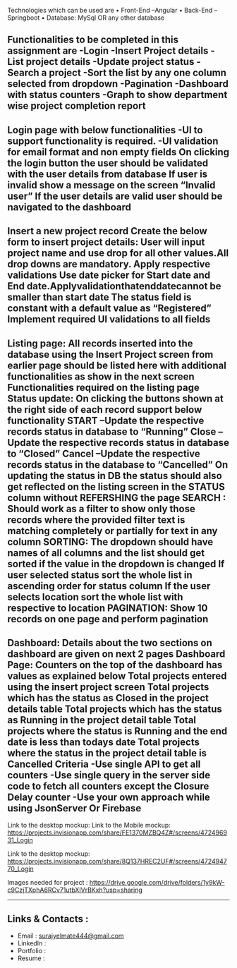 Technologies which can be used are
•
Front-End –Angular
•
Back-End –Springboot
•
Database: MySql OR any other database

Functionalities to be completed in this assignment are
-Login
-Insert Project details
-List project details
-Update project status
-Search a project
-Sort the list by any one column selected from dropdown
-Pagination
-Dashboard with status counters
-Graph to show department wise project completion report
-----------------------------------------------------------------------------------------------------
Login page with below functionalities
-UI to support functionality is required.
-UI validation for email format and non empty fields
On clicking the login button the user should be validated with the user details from database
If user is invalid show a message on the screen “Invalid user”
If the user details are valid user should be navigated to the dashboard
-----------------------------------------------------------------------------------------------------------
Insert a new project record
Create the below form to insert project details: User will input project name and use drop for all other values.All drop downs are mandatory. Apply respective validations
Use date picker for Start date and End date.Applyvalidationthatenddatecannot be smaller than start date
The status field is constant with a default value as “Registered”
Implement required UI validations to all fields
-------------------------------------------------------------------------------------------------------
Listing page: All records inserted into the database using the Insert Project screen from earlier page 
should be listed here with additional functionalities as show in the next screen
Functionalities required on the listing page
Status update: On clicking the buttons shown at the right side of each record support below functionality
START –Update the respective records status in database to “Running”
Close –Update the respective records status in database to “Closed”
Cancel –Update the respective records status in the database to “Cancelled”
On updating the status in DB the status should also get reflected on the listing screen in the STATUS column without REFERSHING the page
SEARCH : Should work as a filter to show only those records where the provided filter text is matching completely or partially for text in any column
SORTING: The dropdown should have names of all columns and the list should get sorted if the value in the dropdown is changed
If user selected status sort the whole list in ascending order for status column
If the user selects location sort the whole list with respective to location
PAGINATION: Show 10 records on one page and perform pagination
-------------------------------------------------------------------------------------------------------
Dashboard: Details about the two sections on dashboard are given on next 2 pages
Dashboard Page:
Counters on the top of the dashboard has values as explained below
Total projects entered using the insert project screen
Total projects which has the status as Closed in the project details table
Total projects which has the status as Running in the project detail table
Total projects where the status is Running and the end date is less than todays date
Total projects where the status in the project detail table is Cancelled
Criteria
-Use single API to get all counters
-Use single query in the server side code to fetch all counters except the Closure Delay counter
-Use your own approach while using JsonServer Or Firebase
-------------------------------------------------------------------------------------------------------
Link to the desktop mockup:
Link to the Mobile mockup:
https://projects.invisionapp.com/share/FE1370MZBQ4Z#/screens/472496931_Login

Link to the desktop mockup:
https://projects.invisionapp.com/share/8Q137HREC2UF#/screens/472494770_Login

Images needed for project :
https://drive.google.com/drive/folders/1y9kW-c9CzjTXphA6RCv71utbXlVrBKxh?usp=sharing

-------------------------------------------------------------------------------------------------------

## Links & Contacts : 
- Email : surajyelmate444@gmail.com
- LinkedIn : 
- Portfolio : 
- Resume : 
